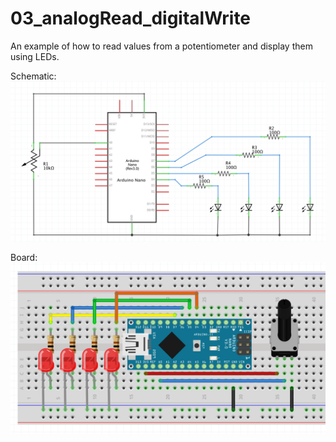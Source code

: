 # 03_analogRead_digitalWrite

An example of how to read values from a potentiometer and display them using LEDs.

Schematic:
![](../imgs/WK12_analogReadLevels_sch.png)

Board:
![](../imgs/WK12_analogReadLevels_bb.png)
